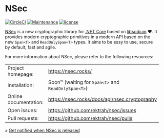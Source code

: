 # NSec

[![CircleCI](https://circleci.com/gh/ektrah/nsec.svg?style=shield)](https://circleci.com/gh/ektrah/nsec)
[![Maintenance](https://img.shields.io/maintenance/yes/2017.svg)](https://github.com/ektrah/nsec)
[![license](https://img.shields.io/github/license/ektrah/nsec.svg)](https://nsec.rocks/license)

[NSec](https://nsec.rocks/) is a new cryptographic library for
[.NET Core](https://dotnet.github.io/) based on
[libsodium](https://libsodium.org/) &#x2764;.
It provides modern cryptographic primitives in a modern API based on the new
`Span<T>` and `ReadOnlySpan<T>` types. It aims to be easy to use, secure by
default, fast and agile.

For more information about NSec, please refer to the following resources:

|                           |                                                           |
|:------------------------- |:--------------------------------------------------------- |
| Project homepage:         | https://nsec.rocks/                                       |
| Installation:             | Soon&trade; (waiting for `Span<T>` and `ReadOnlySpan<T>`) |
| Online documentation:     | https://nsec.rocks/docs/api/nsec.cryptography             |
| Open issues:              | https://github.com/ektrah/nsec/issues                     |
| Pull requests:            | https://github.com/ektrah/nsec/pulls                      |

&raquo; [Get notified when NSec is released](https://goo.gl/forms/vymBKq5idhEXJRO82)
